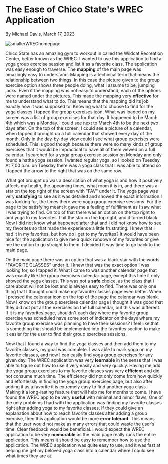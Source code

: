# The Ease of Chico State's WREC Application
By Michael Davis, March 17, 2023

![smallerWREChomepage](https://github.com/ChicoState/ux-personal-portfolio-MikeD76/assets/157555015/b4e9de60-2282-426f-8525-6e6048dbdbea)

  Chico State has an amazing gym to workout in called the Wildcat Recreation Center, better known as the WREC. I wanted to use this application to find a yoga group exercise session and list it as a favorite class. The application was easy enough to traverse. The **mapping** of the main page was amazingly easy to understand. Mapping is a technical term that means the relationship between two things. In this case the picture given to the group exercise option shows three people doing, what I assume to be, jumping jacks. Even if the mapping was not easy to understand, each of the options were named under the pictures. This made the mapping very **effective** for me to understand what to do. This means that the mapping did its job exactly how it was supposed to. Knowing what to choose to find for the yoga classes I tapped the group exercises icon. What was loaded on my screen was a list of group exercises for that day. It happened to be March 4th which was a Monday. I could see next to March 4th to be the next two days after. On the top of the screen, I could see a picture of a calendar, when tapped it brought up a full calendar that showed every day of the month. Only in the day-by-day view could I see what group exercises were scheduled. This is good though because there were so many kinds of group exercises that it would be impractical to have all of them viewed on a full calendar. I searched for a yoga group exercise session on Monday and only found a hatha yoga session. I wanted regular yoga, so I looked on Tuesday. At 7:00 p.m. on Tuesday there was a yoga class that I was able to attend so I tapped the arrow to the right that was on the same row.
  
  What got brought up was a description of what yoga is and how it positively affects my health, the upcoming times, what room it is in, and there was a star on the top right of the screen with "FAV" under it. The yoga page was very **satisfying** to see as it was detailed and showed the exact information I was looking for, the times there were yoga group exercise sessions. For the page to be satisfying meant it gave me a feeling of fulfillment as I saw what I was trying to find. On top of that there was an option on the top right to add yoga to my favorites. I hit the star on the top right, and it turned black. Now I did not know what happened after that and I did not know how to see my favorites so that made the experience a little frustrating. I knew that I had it in my favorites, but how do I get to my favorites? It would have been nice for the application to give me a quick rundown of my favorites or give me the option to go straight to them. I decided it was time to go back to the main page.

  On the main page there was an option that was a black star with the words "FAVORITE CLASSES" under it. I knew that was the exact option I was looking for, so I tapped it. What I came to was another calendar page that was exactly like the group exercises calendar page, except this time it only showed the yoga classes. This was not a **safe** choice, as the class that I care about will not be lost and is always easy to find. There was only one thing that I thought could make my favorite classes page even better. When I pressed the calendar icon on the top of the page the calendar was blank. Now I know on the group exercises calendar page I thought it was good that they did not put all the exercises on the full calendar, but this was different. If it is my favorites page, shouldn't each day where my favorite group exercise was scheduled have some sort of indicator on the days where my favorite group exercise was planning to have their sessions? I feel like that is something that should be implemented into the favorites section to make it easier for the user to find their group exercises sessions.

  Now that I found a way to find the yoga classes and then add them to my favorite classes, my goal was complete. I was able to mark yoga on my favorite classes, and now I can easily find yoga group exercises for any given day. The WREC application was very **learnable** in the sense that I was able to figure out how to use it very easily and very quickly. Having me add the yoga group exercises to my favorite classes was very **efficient** and did not consume much time. The efficiency did not only come from how quickly and effortlessly in finding the yoga group exercises page, but also after adding it as a favorite it is extremely easy to find another yoga class. Making it a long-lasting feature that will help me for months to come. I have found the WREC app to be very **useful** with minimal and minor flaws. One of the only problems I had with the application was finding my favorite classes right after adding yoga to my favorite classes. If they could give an explanation about how to reach favorite classes after adding a group exercise, then this application would be more **error tolerant**. This means that the user would not make as many errors that could waste the user’s time. Clear feedback would be beneficial. I would expect the WREC application to be very **memorable** as the main page really runs the entire application. This means it should be easy to remember how to use the application. The WREC application was quite easy to use, and it was fast at helping me get my beloved yoga class into a calendar where I could see what times they are at.
